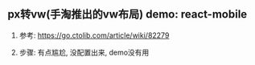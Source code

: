 ## px转vw(手淘推出的vw布局)  demo: react-mobile

1. 参考: https://go.ctolib.com/article/wiki/82279

2. 步骤: 有点尴尬, 没配置出来, demo没有用
